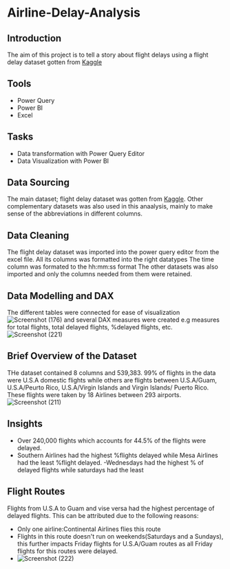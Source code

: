 # Airline-Delay-Analysis
## Introduction
The aim of this project is to tell a story about flight delays using a flight delay dataset gotten from [Kaggle](https://www.kaggle.com/datasets/jimschacko/airlines-dataset-to-predict-a-delay) 
## Tools
 - Power Query
 - Power BI
 - Excel
## Tasks
- Data transformation with Power Query Editor
- Data Visualization with Power BI
## Data Sourcing
 The main dataset; flight delay dataset was gotten from [Kaggle](https://www.kaggle.com/datasets/jimschacko/airlines-dataset-to-predict-a-delay). 
 Other complementary datasets was also used in this anaalysis, mainly to make sense of the abbreviations in different columns.
 ## Data Cleaning 
 The flight delay dataset was imported into the power query editor from the excel file.
 All its columns was formatted into the right datatypes
 The time column was formated to the hh:mm:ss format
 The other datasets was also imported and only the columns needed from them were retained.
 ## Data Modelling and DAX
 The different tables were connected for ease of visualization
 ![Screenshot (176)](https://user-images.githubusercontent.com/107176991/180039797-fcc1a994-4119-4a3a-90d1-2d23703636dc.png)
   and several DAX measures were created e.g measures for total flights, total delayed flights, %delayed flights, etc.
   ![Screenshot (221)](https://user-images.githubusercontent.com/107176991/180040401-41b69141-b4d4-4333-a35e-d4ff2927e52f.png)
 ## Brief Overview of the Dataset
 THe dataset contained 8 columns and 539,383. 99% of flights in the data were U.S.A domestic flights while others are flights between U.S.A/Guam, U.S.A/Peurto Rico, U.S.A/Virgin Islands and Virgin Islands/ Puerto Rico. These flights were taken by 18 Airlines between 293 airports.
 ![Screenshot (211)](https://user-images.githubusercontent.com/107176991/180042274-eb22d086-d10c-44a9-b151-8e12d739d0d8.png)
## Insights
- Over 240,000 flights which accounts for 44.5% of the flights were delayed.
- Southern Airlines had the highest %flights delayed while Mesa Airlines had the least %flight delayed.
-Wednesdays had the highest % of delayed flights while saturdays had the least
## Flight Routes
Flights from U.S.A to Guam and vise versa had the highest percentage of delayed flights. 
This can be attributed due to the following reasons:
- Only one airline:Continental Airlines flies this route
- Flights in this route doesn't run on weekends(Saturdays and a Sundays), this further impacts Friday flights for U.S.A/Guam routes as all Friday flights for this routes were delayed.
- ![Screenshot (222)](https://user-images.githubusercontent.com/107176991/180045881-3fdd4bc9-cbaf-40b0-995b-41cc0e374684.png)



      
 
